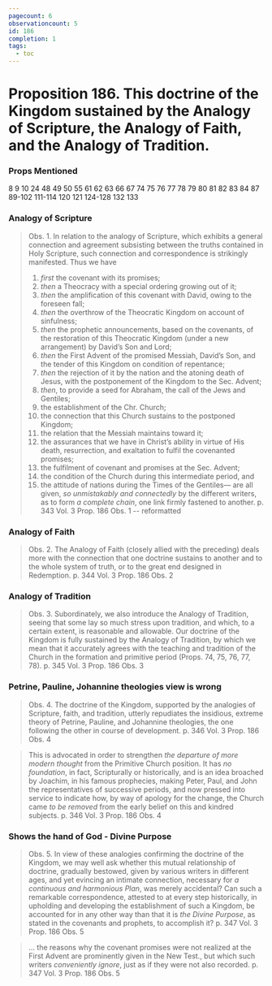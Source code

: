 ```yaml
---
pagecount: 6
observationcount: 5
id: 186
completion: 1
tags:
  - toc
---
```

# Proposition 186. This doctrine of the Kingdom sustained by the Analogy of Scripture, the Analogy of Faith, and the Analogy of Tradition.

### Props Mentioned
8 9 10 24 48 49 50 55 61 62 63 66 67 74 75 76 77 78 79 80 81 82 83 84 87 89-102 111-114 120 121 124-128 132 133
### Analogy of Scripture
>Obs. 1. In relation to the analogy of Scripture, which exhibits a general connection and agreement subsisting between the truths contained in Holy Scripture, such connection and correspondence is strikingly manifested. Thus we have 
>1. *first* the covenant with its promises; 
>2. *then* a Theocracy with a special ordering growing out of it; 
>3. *then* the amplification of this covenant with David, owing to the foreseen fall; 
>4. *then* the overthrow of the Theocratic Kingdom on account of sinfulness; 
>5. *then* the prophetic announcements, based on the covenants, of the restoration of this Theocratic Kingdom (under a new arrangement) by David’s Son and Lord; 
>6. *then* the First Advent of the promised Messiah, David’s Son, and the tender of this Kingdom on condition of repentance; 
>7. *then* the rejection of it by the nation and the atoning death of Jesus, with the postponement of the Kingdom to the Sec. Advent; 
>8. *then*, to provide a seed for Abraham, the call of the Jews and Gentiles; 
>9. the establishment of the Chr. Church; 
>10. the connection that this Church sustains to the postponed Kingdom; 
>11. the relation that the Messiah maintains toward it; 
>12. the assurances that we have in Christ’s ability in virtue of His death, resurrection, and exaltation to fulfil the covenanted promises; 
>13. the fulfilment of covenant and promises at the Sec. Advent; 
>14. the condition of the Church during this intermediate period, and 
>15. the attitude of nations during the Times of the Gentiles—
>are all given, *so unmistakably and connectedly* by the different writers, as to form *a complete chain*, one link firmly fastened to another.
>p. 343 Vol. 3 Prop. 186 Obs. 1 -- reformatted
### Analogy of Faith
>Obs. 2. The Analogy of Faith (closely allied with the preceding) deals more with the connection that one doctrine sustains to another and to the whole system of truth, or to the great end designed in Redemption.
>p. 344 Vol. 3 Prop. 186 Obs. 2
### Analogy of Tradition
>Obs. 3. Subordinately, we also introduce the Analogy of Tradition, seeing that some lay so much stress upon tradition, and which, to a certain extent, is reasonable and allowable. Our doctrine of the Kingdom is fully sustained by the Analogy of Tradition, by which we mean that it accurately agrees with the teaching and tradition of the Church in the formation and primitive period (Props. 74, 75, 76, 77, 78).
>p. 345 Vol. 3 Prop. 186 Obs. 3
### Petrine, Pauline, Johannine theologies view is wrong
>Obs. 4. The doctrine of the Kingdom, supported by the analogies of Scripture, faith, and tradition, utterly repudiates the insidious, extreme theory of Petrine, Pauline, and Johannine theologies, the one following the other in course of development.
>p. 346 Vol. 3 Prop. 186 Obs. 4

>This is advocated in order to strengthen *the departure of more modern thought* from the Primitive Church position. It has *no foundation*, in fact, Scripturally or historically, and is an idea broached by Joachim, in his famous prophecies, making Peter, Paul, and John the representatives of successive periods, and now pressed into service to indicate how, by way of apology for the change, the Church came *to be removed* from the early belief on this and kindred subjects.
>p. 346 Vol. 3 Prop. 186 Obs. 4
### Shows the hand of God - Divine Purpose
>Obs. 5. In view of these analogies confirming the doctrine of the Kingdom, we may well ask whether this mutual relationship of doctrine, gradually bestowed, given by various writers in different ages, and yet evincing an intimate connection, necessary for *a continuous and harmonious Plan*, was merely accidental? Can such a remarkable correspondence, attested to at every step historically, in upholding and developing the establishment of such a Kingdom, be accounted for in any other way than that it is *the Divine Purpose*, as stated in the covenants and prophets, to accomplish it?
>p. 347 Vol. 3 Prop. 186 Obs. 5

>... the reasons why the covenant promises were not realized at the First Advent are prominently given in the New Test., but which such writers *conveniently ignore*, just as if they were not also recorded.
>p. 347 Vol. 3 Prop. 186 Obs. 5